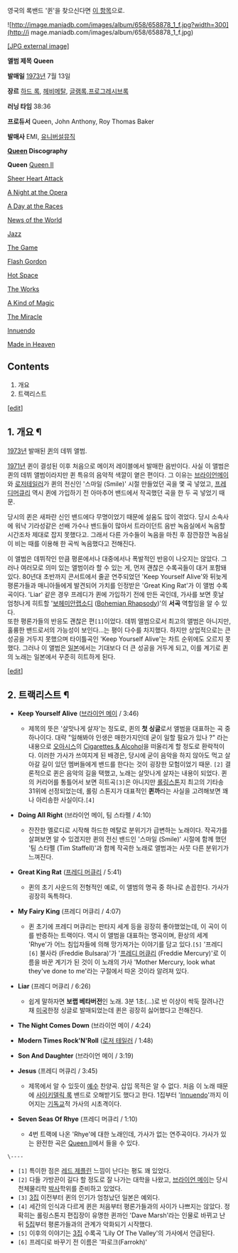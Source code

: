 영국의 록밴드 '퀸'을 찾으신다면 [이 항목](%ED%80%B8%28%EB%B0%B4%EB%93%9C%29.md)으로.

  

![http://image.maniadb.com/images/album/658/658878_1_f.jpg?width=300](http://i
mage.maniadb.com/images/album/658/658878_1_f.jpg)

[[JPG external
image]](http://image.maniadb.com/images/album/658/658878_1_f.jpg)

**앨범 제목**
**Queen**

**발매일**
[1973년](1973%EB%85%84.md) 7월 13일

**장르**
[하드 록](%ED%95%98%EB%93%9C%20%EB%A1%9D.md),
[헤비메탈](%ED%97%A4%EB%B9%84%EB%A9%94%ED%83%88.md), [글램록](%EA%B8%80%EB%9E%A8%20%EB%A1%9D.md),[프로그레시브록](%ED%94%84%EB%A1%9C%EA%B7%B8%EB%A0%88%EC%8B%9C%EB%B8%8C%20%EB%A1%9D.md)

**러닝 타임**
38:36

**프로듀서**
Queen, John Anthony, Roy Thomas Baker

**발매사**
EMI, [유니버설뮤직](%EC%9C%A0%EB%8B%88%EB%B2%84%EC%84%A4%20%EB%AE%A4%EC%A7%81.md)

  

**[Queen](%ED%80%B8%28%EB%B0%B4%EB%93%9C%29.md) Discography**

**Queen**
[Queen II](Queen%20II.md)

[Sheer Heart Attack](Sheer%20Heart%20Attack.md)

[A Night at the Opera](A%20Night%20at%20the%20Opera.md)

[A Day at the Races](A%20Day%20at%20the%20Races.md)

[News of the World](News%20of%20the%20World.md)

[Jazz](Jazz.md)

[The Game](The%20Game.md)

[Flash Gordon](Flash%20Gordon.md)

[Hot Space](Hot%20Space.md)

[The Works](The%20Works.md)

[A Kind of Magic](A%20Kind%20of%20Magic.md)

[The Miracle](The%20Miracle.md)

[Innuendo](Innuendo.md)

[Made in Heaven](Made%20in%20Heaven.md)

  

## Contents

    

1. 개요 
2. 트랙리스트 

[[edit](http://rigvedawiki.net/r1/wiki.php/Queen?action=edit&section=1)]

## 1. 개요 ¶

  

[1973년](1973%EB%85%84.md) 발매된 [퀸](%ED%80%B8%28%EB%B0%B4%EB%93%9C%29.md)의
데뷔 앨범.

  

[1971년](1971%EB%85%84.md) 퀸이 결성된 이후 처음으로 메이저 레이블에서 발매한 음반이다. 사실 이 앨범은 퀸의 데뷔
앨범이라지만 퀸 특유의 음악적 색깔이 옅은 편이다. 그 이유는 [브라이언메이](%EB%B8%8C%EB%9D%BC%EC%9D%B4%EC%96%B8%20%EB%A9%94%EC%9D%B4.md)와 [로저테일러](%EB%A1%9C%EC%A0%80%20%ED%85%8C%EC%9D%BC%EB%9F%AC.md)가 퀸의 전신인 '스마일
(Smile)' 시절 만들었던 곡을 몇 곡 넣었고, [프레디머큐리](%ED%94%84%EB%A0%88%EB%94%94%20%EB%A8%B8%ED%81%90%EB%A6%AC.md) 역시 퀸에
가입하기 전 아마추어 밴드에서 작곡했던 곡을 한 두 곡 넣었기 때문.

  

당시의 퀸은 새파란 신인 밴드에다 무명이었기 때문에 설움도 많이 겪었다. 당시 소속사에 워낙 기라성같은 선배 가수나 밴드들이 많아서
트라이던트 음반 녹음실에서 녹음할 시간조차 제대로 잡지 못했다고. 그래서 다른 가수들이 녹음을 마친 후 잠깐잠깐 녹음실이 비는 때를 이용해
한 곡씩 녹음했다고 전해진다.

  

이 앨범은 데뷔작인 만큼 평론에서나 대중에서나 폭발적인 반응이 나오지는 않았다. 그러나 여러모로 의미 있는 앨범이라 할 수 있는 게, 먼저
괜찮은 수록곡들이 대거 포함돼 있다. 80년대 초반까지 콘서트에서 줄곧 연주되었던 'Keep Yourself Alive'와 뒤늦게 평론가들과
매니아들에게 발견되어 가치를 인정받은 'Great King Rat'가 이 앨범 수록곡이다. 'Liar' 같은 경우 프레디가 퀸에 가입하기
전에 만든 곡인데, 가사를 보면 훗날 엄청나게 히트할 '[보헤미안랩소디](%EB%B3%B4%ED%97%A4%EB%AF%B8%EC%95%88%20%EB%9E%A9%EC%86%8C%EB%94%94.md)
([Bohemian Rhapsody](Bohemian%20Rhapsody.md))'의 **서곡** 역할임을 알 수 있다.  
또한 평론가들의 반응도 괜찮은 편`[1]`이었다. 데뷔 앨범으로서 최고의 앨범은 아니지만, 훌륭한 밴드로서의 가능성이 보인다...는 평이
다수를 차지했다. 하지만 상업적으로는 큰 성공을 거두지 못했으며 타이틀곡인 'Keep Yourself Alive'는 차트 순위에도 오르지
못했다. 그러나 이 앨범은 [일본](%EC%9D%BC%EB%B3%B8.md)에서는 기대보다 더 큰 성공을 거두게 되고, 이를 계기로
퀸의 노래는 일본에서 꾸준히 히트하게 된다.

  

[[edit](http://rigvedawiki.net/r1/wiki.php/Queen?action=edit&section=2)]

## 2. 트랙리스트 ¶

  
  

  * **Keep Yourself Alive** ([브라이언 메이](%EB%B8%8C%EB%9D%BC%EC%9D%B4%EC%96%B8%20%EB%A9%94%EC%9D%B4.md) / 3:46)  

    * 제목의 뜻은 '살맛나게 살자'는 정도로, 퀸의 **첫 싱글**로서 앨범을 대표하는 곡 중 하나이다. 대략 "일해봐야 인생은 매한가지인데 굳이 일할 필요가 있나 ?" 라는 내용으로 [오아시스](%EC%98%A4%EC%95%84%EC%8B%9C%EC%8A%A4%28%EB%B0%B4%EB%93%9C%29.md)의 [Cigarettes & Alcohol](Definitely%20Maybe.md)을 떠올리게 할 정도로 환락적이다. 이러한 가사가 쓰여지게 된 배경은, 당시에 굳이 음악을 하지 않아도 먹고 살아갈 길이 있던 멤버들에게 밴드를 한다는 것이 굉장한 모험이었기 때문. `[2]` 결론적으로 퀸은 음악의 길을 택했고, 노래는 살맛나게 살자는 내용이 되었다.
퀸의 커리어를 통틀어서 보면 히트곡`[3]`은 아니지만 [롤링스톤](%EB%A1%A4%EB%A7%81%20%EC%8A%A4%ED%86%A4.md)지 최고의 기타송 31위에 선정되었는데, 롤링
스톤지가 대표적인 **퀸까**라는 사실을 고려해보면 꽤나 아리송한 사실이다.`[4]`

  

  * **Doing All Right** (브라이언 메이, 팀 스타펠 / 4:10)  

    * 잔잔한 멜로디로 시작해 하드한 메탈로 분위기가 급변하는 노래이다. 작곡가를 살펴보면 알 수 있겠지만 퀸의 전신 밴드인 '스마일 (Smile)' 시절에 함께 했던 '팀 스타펠 (Tim Staffell)'과 함께 작곡한 노래로 앨범과는 사뭇 다른 분위기가 느껴진다.  

  * **Great King Rat** ([프레디 머큐리](%ED%94%84%EB%A0%88%EB%94%94%20%EB%A8%B8%ED%81%90%EB%A6%AC.md) / 5:41)  

    * 퀸의 초기 사운드의 전형적인 예로, 이 앨범의 명곡 중 하나로 손꼽힌다. 가사가 굉장히 독특하다.  

  * **My Fairy King** (프레디 머큐리 / 4:07)  

    * 퀸 초기에 프레디 머큐리는 판타지 세계 등을 굉장히 좋아했었는데, 이 곡이 이를 반증하는 트랙이다. 역시 이 앨범을 대표하는 명곡이며, 환상의 세계 'Rhye'가 어느 침입자들에 의해 망가져가는 이야기를 담고 있다.`[5]` '프레디`[6]` 불사라 (Freddie Bulsara)'가 '[프레디 머큐리](%ED%94%84%EB%A0%88%EB%94%94%20%EB%A8%B8%ED%81%90%EB%A6%AC.md) (Freddie Mercury)'로 이름을 바꾼 계기가 된 것이 이 노래의 가사 'Mother Mercury, look what they've done to me'라는 구절에서 따온 것이라 알려져 있다.  

  * **Liar** (프레디 머큐리 / 6:26)  

    * 쉽게 말하자면 **보랩 베타버전**인 노래. 3분 1초(...)로 반 이상이 싹둑 잘려나간 채 [미국](%EB%AF%B8%EA%B5%AD.md)한정 싱글로 발매되었는데 퀸은 굉장히 싫어했다고 전해진다.  

  * **The Night Comes Down** (브라이언 메이 / 4:24)  

  * **Modern Times Rock'N'Roll** ([로저 테일러](%EB%A1%9C%EC%A0%80%20%ED%85%8C%EC%9D%BC%EB%9F%AC.md) / 1:48)  

  * **Son And Daughter** (브라이언 메이 / 3:19)  

  * **Jesus** (프레디 머큐리 / 3:45)  

    * 제목에서 알 수 있듯이 [예수](%EC%98%88%EC%88%98.md) 찬양곡. 삽입 목적은 알 수 없다. 처음 이 노래 때문에 [사이키델릭 록](%EC%82%AC%EC%9D%B4%ED%82%A4%EB%8D%B8%EB%A6%AD%20%EB%A1%9D.md) 밴드로 오해받기도 했다고 한다. 1집부터 '[Innuendo](Innuendo.md)'까지 이어지는 [기독교](%EA%B8%B0%EB%8F%85%EA%B5%90.md)적 가사의 시초격이다.  

  * **Seven Seas Of Rhye** (프레디 머큐리 / 1:10)  

    * 4번 트랙에 나온 'Rhye'에 대한 노래인데, 가사가 없는 연주곡이다. 가사가 있는 완전한 곡은 [Queen II](Queen%20II.md)에서 들을 수 있다.

`\----`

  * `[1]` 특이한 점은 [레드 제플린](%EB%A0%88%EB%93%9C%20%EC%A0%9C%ED%94%8C%EB%A6%B0.md) 느낌이 난다는 평도 꽤 있었다.
  * `[2]` 다들 가방끈이 길다 할 정도로 잘 나가는 대학을 나왔고, [브라이언 메이](%EB%B8%8C%EB%9D%BC%EC%9D%B4%EC%96%B8%20%EB%A9%94%EC%9D%B4.md)는 당시 천체물리학 [박사](%EB%B0%95%EC%82%AC.md)학위를 준비하고 있었다.
  * `[3]` [3집](Sheer%20Heart%20Attack.md) 이전부터 퀸의 인기가 엄청났던 일본은 예외다.
  * `[4]` 세간의 인식과 다르게 퀸은 처음부터 평론가들과의 사이가 나쁘지는 않았다. 정확히는 롤링스톤지 편집장이 유명한 퀸까인 'Dave Marsh'라는 인물로 바뀌고 난 뒤 [5집](A%20Day%20at%20the%20Races.md)부터 평론가들과의 관계가 악화되기 시작했다.
  * `[5]` 이후의 이야기는 [3집](Sheer%20Heart%20Attack.md) 수록곡 'Lily Of The Valley'의 가사에서 언급된다.
  * `[6]` 프레디로 바꾸기 전 이름은 '파로크(Farrokh)'


